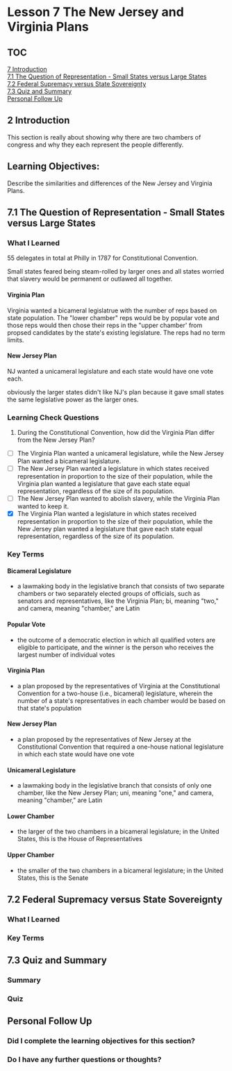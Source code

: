# Lesson 7 The New Jersey and Virginia Plans

## TOC
[7 Introduction](#intro)<br>
[7.1 The Question of Representation - Small States versus Large States](#svl)<br>
[7.2 Federal Supremacy versus State Sovereignty](#fsvss)<br>
[7.3 Quiz and Summary](#q-s)<br>
[Personal Follow Up](#p-f)<br>

## <a id="intro">2 Introduction</a>
This section is really about showing why there are two chambers of congress and why they each represent the people differently.

## Learning Objectives:
Describe the similarities and differences of the New Jersey and Virginia Plans.

## <a id="svl">7.1 The Question of Representation - Small States versus Large States</a>

### What I Learned
55 delegates in total at Philly in 1787 for Constitutional Convention.

Small states feared being steam-rolled by larger ones and all states worried that slavery would be permanent or outlawed all together.

#### Virginia Plan
Virginia wanted a bicameral legislatrue with the number of reps based on state population. The "lower chamber" reps would be by popular vote and those reps would then chose their reps in the "upper chamber' from propsed candidates by the state's existing legislature. The reps had no term limits. 

#### New Jersey Plan
NJ wanted a unicameral legislature and each state would have one vote each. 

obviously the larger states didn't like NJ's plan because it gave small states the same legislative power as the larger ones. 

### Learning Check Questions
1. During the Constitutional Convention, how did the Virginia Plan differ from the New Jersey Plan?
- [ ] The Virginia Plan wanted a unicameral legislature, while the New Jersey Plan wanted a bicameral legislature.
- [ ] The New Jersey Plan wanted a legislature in which states received representation in proportion to the size of their population, while the Virginia plan wanted a legislature that gave each state equal representation, regardless of the size of its population.
- [ ] The New Jersey Plan wanted to abolish slavery, while the Virginia Plan wanted to keep it.
- [x] The Virginia Plan wanted a legislature in which states received representation in proportion to the size of their population, while the New Jersey plan wanted a legislature that gave each state equal representation, regardless of the size of its population.

### Key Terms

#### Bicameral Legislature
- a lawmaking body in the legislative branch that consists of two separate chambers or two separately elected groups of officials, such as senators and representatives, like the Virginia Plan; bi, meaning "two," and camera, meaning "chamber," are Latin

#### Popular Vote
- the outcome of a democratic election in which all qualified voters are eligible to participate, and the winner is the person who receives the largest number of individual votes

#### Virginia Plan
- a plan proposed by the representatives of Virginia at the Constitutional Convention for a two-house (i.e., bicameral) legislature, wherein the number of a state's representatives in each chamber would be based on that state's population

#### New Jersey Plan
- a plan proposed by the representatives of New Jersey at the Constitutional Convention that required a one-house national legislature in which each state would have one vote

#### Unicameral Legislature
- a lawmaking body in the legislative branch that consists of only one chamber, like the New Jersey Plan; uni, meaning "one," and camera, meaning "chamber," are Latin

#### Lower Chamber
- the larger of the two chambers in a bicameral legislature; in the United States, this is the House of Representatives

#### Upper Chamber
- the smaller of the two chambers in a bicameral legislature; in the United States, this is the Senate

## <a id="fsvss">7.2 Federal Supremacy versus State Sovereignty</a>

### What I Learned

### Key Terms

## <a id="q-s">7.3 Quiz and Summary</a>

### Summary 

### Quiz

## <a id="p-f">Personal Follow Up</a>

### Did I complete the learning objectives for this section?

### Do I have any further questions or thoughts?